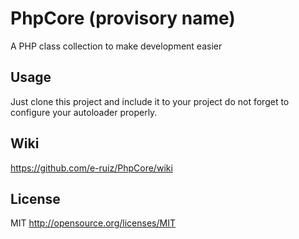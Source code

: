 # PhpCore (provisory name)
A PHP class collection to make development easier

## Usage
Just clone this project and include it to your project do not forget to configure your autoloader properly.

## Wiki
https://github.com/e-ruiz/PhpCore/wiki

## License
MIT http://opensource.org/licenses/MIT
